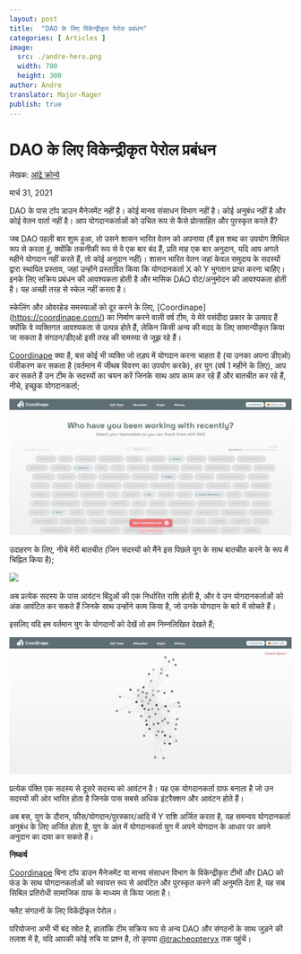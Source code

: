 ```yaml
---
layout: post
title:  "DAO के लिए विकेन्द्रीकृत पेरोल प्रबंधन"
categories: [ Articles ]
image:
  src: ./andre-hero.png
  width: 700
  height: 300
author: Andre
translator: Major-Rager
publish: true
---
```


# DAO के लिए विकेन्द्रीकृत पेरोल प्रबंधन

लेखक: [आंद्रे क्रोन्ये](https://twitter.com/AndreCronjeTech)

मार्च 31, 2021

DAO के पास टॉप डाउन मैनेजमेंट नहीं है। कोई मानव संसाधन विभाग नहीं है। कोई अनुबंध नहीं है और कोई वेतन वार्ता नहीं है। आप योगदानकर्ताओं को उचित रूप से कैसे प्रोत्साहित और पुरस्कृत करते हैं?

जब DAO पहली बार शुरू हुआ, तो उसने शासन भारित वेतन को अपनाया (मैं इस शब्द का उपयोग शिथिल रूप से करता हूं, क्योंकि तकनीकी रूप से वे एक बार बंद हैं, प्रति माह एक बार अनुदान, यदि आप अगले महीने योगदान नहीं करते हैं, तो कोई अनुदान नहीं)। शासन भारित वेतन जहां केवल समुदाय के सदस्यों द्वारा स्थापित प्रस्ताव, जहां उन्होंने प्रस्तावित किया कि योगदानकर्ता X को Y भुगतान प्राप्त करना चाहिए। इनके लिए सक्रिय प्रबंधन की आवश्यकता होती है और मासिक DAO वोट/अनुमोदन की आवश्यकता होती है। यह अच्छी तरह से स्केल नहीं करता है।

स्केलिंग और ओवरहेड समस्याओं को दूर करने के लिए, [Coordinape] (https://coordinape.com/) का निर्माण करने वाली वर्ष टीम, ये मेरे पसंदीदा प्रकार के उत्पाद हैं क्योंकि वे व्यक्तिगत आवश्यकता से उत्पन्न होते हैं, लेकिन किसी अन्य की मदद के लिए सामान्यीकृत किया जा सकता है संगठन/डीएओ इसी तरह की समस्या से जूझ रहे हैं।

[Coordinape](https://coordinape.com/) क्या है, बस कोई भी व्यक्ति जो तड़प में योगदान करना चाहता है (या उनका अपना डीएओ) पंजीकरण कर सकता है (वर्तमान में जीथब विवरण का उपयोग करके), हर युग (वर्ष 1 महीने के लिए), आप कर सकते हैं उन टीम के सदस्यों का चयन करें जिनके साथ आप काम कर रहे हैं और बातचीत कर रहे हैं, नीचे, इच्छुक योगदानकर्ता;

![](1.jpg?w=1400&h=674)

उदाहरण के लिए, नीचे मेरी बातचीत (जिन सदस्यों को मैंने इस पिछले युग के साथ बातचीत करने के रूप में चिह्नित किया है);

![](२.जेपीजी)

अब प्रत्येक सदस्य के पास आवंटन बिंदुओं की एक निर्धारित राशि होती है, और वे उन योगदानकर्ताओं को अंक आवंटित कर सकते हैं जिनके साथ उन्होंने काम किया है, जो उनके योगदान के बारे में सोचते हैं।

इसलिए यदि हम वर्तमान युग के योगदानों को देखें तो हम निम्नलिखित देखते हैं;

![](3.jpg?w=700&h=339)

प्रत्येक पंक्ति एक सदस्य से दूसरे सदस्य को आवंटन है। यह एक योगदानकर्ता ग्राफ बनाता है जो उन सदस्यों की ओर भारित होता है जिनके पास सबसे अधिक इंटरैक्शन और आवंटन होते हैं।

अब बस, युग के दौरान, फीस/योगदान/पुरस्कार/आदि में Y राशि अर्जित करता है, यह समन्वय योगदानकर्ता अनुबंध के लिए अर्जित होता है, युग के अंत में योगदानकर्ता युग में अपने योगदान के आधार पर अपने अनुदान का दावा कर सकते हैं।

**निष्कर्ष**

[Coordinape](https://coordinape.com/) बिना टॉप डाउन मैनेजमेंट या मानव संसाधन विभाग के विकेन्द्रीकृत टीमों और DAO को फंड के साथ योगदानकर्ताओं को स्वायत्त रूप से आवंटित और पुरस्कृत करने की अनुमति देता है, यह सब सिबिल प्रतिरोधी सामाजिक ग्राफ के माध्यम से किया जाता है।

फ्लैट संगठनों के लिए विकेंद्रीकृत पेरोल।

परियोजना अभी भी बंद स्रोत है, हालांकि टीम सक्रिय रूप से अन्य DAO और संगठनों के साथ जुड़ने की तलाश में है, यदि आपकी कोई रुचि या प्रश्न है, तो कृपया [@tracheopteryx](https://twitter.com/tracheopteryx) तक पहुंचें।
